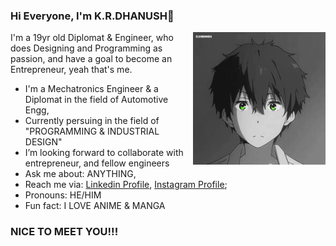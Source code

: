 ### Hi Everyone, I'm K.R.DHANUSH👋 <p><img align="right" src="https://github.com/K-R-DHANUSH/K-R-DHANUSH/blob/main/ByHV.gif" width="42%" height="42%" /></p>

I'm a 19yr old Diplomat & Engineer, who does Designing and Programming as passion, and have a goal to become an Entrepreneur, yeah that's me.
- I'm a Mechatronics Engineer & a Diplomat in the field of Automotive Engg,
- Currently persuing in the field of "PROGRAMMING & INDUSTRIAL DESIGN"
- I’m looking forward to collaborate with entrepreneur, and fellow engineers
- Ask me about: ANYTHING,
- Reach me via: [Linkedin Profile](www.linkedin.com/in/dhanush-k-r), [Instagram Profile](https://www.instagram.com/k.r.dhanush123/);
- Pronouns: HE/HIM
- Fun fact: I LOVE ANIME & MANGA
### NICE TO MEET YOU!!! 



